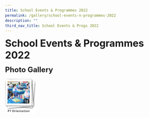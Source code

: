```yaml
---
title: School Events & Programmes 2022
permalink: /gallery/school-events-n-programmes-2022
description: ""
third_nav_title: School Events & Progs 2022
---
```

**<font size=6>School Events & Programmes 2022</font>**

**<font size=5>Photo Gallery</font>**

<p><a href="https://staging.d2nutevx25vdua.amplifyapp.com/gallery/2022/P1-Orientation">
<img src="/images/Gallery/P1%20Orientation.png"
		 style="width:20%"
		 align="left">
</a></p>
